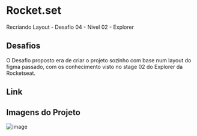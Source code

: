 # Rocket.set
Recriando Layout - Desafio 04 - Nivel 02 - Explorer

## Desafios
O Desafio proposto era de criar o projeto sozinho com base num layout do figma passado, com os conhecimento visto no stage 02 do Explorer da Rocketseat.

## Link


## Imagens do Projeto
![image](https://user-images.githubusercontent.com/84877737/162846257-9d5b8612-b395-426f-90b5-a65f18377421.png)
